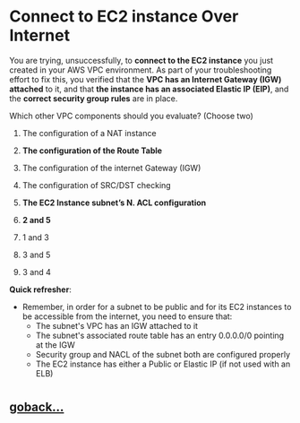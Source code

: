 # Connect to EC2 instance Over Internet

You are trying, unsuccessfully, to **connect to the EC2 instance** you just created in your AWS VPC environment. As part of your troubleshooting effort to fix this, you verified that the **VPC has an Internet Gateway (IGW) attached** to it, and that **the instance has an associated Elastic IP (EIP)**, and the **correct security group rules** are in place.

Which other VPC components should you evaluate? (Choose two)

1. The configuration of a NAT instance
2. **The configuration of the Route Table**
3. The configuration of the internet Gateway (IGW)
4. The configuration of SRC/DST checking
5. **The EC2 Instance subnet’s N. ACL configuration**

1. **2 and 5**
2. 1 and 3
3. 3 and 5
4. 3 and 4

**Quick refresher**:

- Remember, in order for a subnet to be public and for its EC2 instances to be accessible from the internet, you need to ensure that:
    - The subnet's VPC has an IGW attached to it
    - The subnet's associated route table has an entry 0.0.0.0/0 pointing at the IGW
    - Security group and NACL of the subnet both are configured properly
    - The EC2 instance has either a Public or Elastic IP (if not used with an ELB)


#
## [goback...](./index.md)